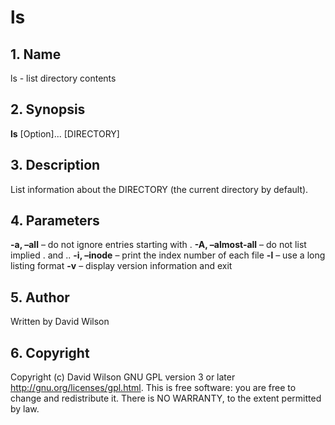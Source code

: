 # ls

## 1. Name

ls - list directory contents

## 2. Synopsis

**ls** \[Option\]... \[DIRECTORY\]

## 3. Description

List information about the DIRECTORY \(the current directory by
default\).

## 4. Parameters

**-a, –all** – do not ignore entries starting with .   **-A,
–almost-all** – do not list implied . and ..   **-i, –inode** – print
the index number of each file   **-l** – use a long listing format
**-v** – display version information and exit

## 5. Author

Written by David Wilson

## 6. Copyright

Copyright \(c\) David Wilson   GNU GPL version 3 or later
<http://gnu.org/licenses/gpl.html>. This is free software: you are free
to change and redistribute it.  There is NO WARRANTY, to the extent
permitted by law.
